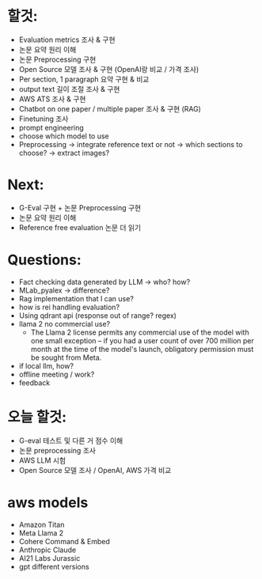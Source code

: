 # 할것:

- Evaluation metrics 조사 & 구현
- 논문 요약 원리 이해
- 논문 Preprocessing 구현
- Open Source 모델 조사 & 구현 (OpenAI랑 비교 / 가격 조사)
- Per section, 1 paragraph 요약 구현 & 비교
- output text 길이 조절 조사 & 구현
- AWS ATS 조사 & 구현
- Chatbot on one paper / multiple paper 조사 & 구현 (RAG)
- Finetuning 조사
- prompt engineering
- choose which model to use
- Preprocessing 
    -> integrate reference text or not
    -> which sections to choose?
    -> extract images?


# Next: 
- G-Eval 구현 + 논문 Preprocessing 구현
- 논문 요약 원리 이해
- Reference free evaluation 논문 더 읽기

# Questions:
- Fact checking data generated by LLM -> who? how?
- MLab_pyalex -> difference?
- Rag implementation that I can use?
- how is rei handling evaluation?
- Using qdrant api (response out of range? regex)
- llama 2 no commercial use?
    - The Llama 2 license permits any commercial use of the model with one small exception – if you had a user count of over 700 million per month at the time of the model's launch, obligatory permission must be sought from Meta.
- if local llm, how?
- offline meeting / work?
- feedback

# 오늘 할것:
- G-eval 테스트 및 다른 거 점수 이해
- 논문 preprocessing 조사
- AWS LLM 시험
- Open Source 모델 조사 / OpenAI, AWS 가격 비교


# aws models
- Amazon Titan
- Meta Llama 2
- Cohere Command & Embed
- Anthropic Claude
- AI21 Labs Jurassic
- gpt different versions